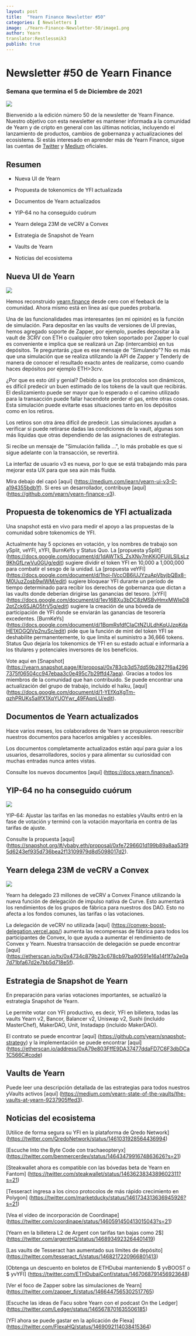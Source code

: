 ```yaml
---
layout: post
title:  "Yearn Finance Newsletter #50"
categories: [ Newsletters ]
image: ./Yearn-Finance-Newsletter-50/image1.png
author: Yearn
translator:Restlessmik3
publish: true
---
```


#  Newsletter #50 de Yearn Finance

### Semana que termina el 5 de Diciembre de 2021

![](image1.png)

Bienvenido a la edición número 50 de la newsletter de Yearn Finance. Nuestro objetivo con esta newsletter es mantener informada a la comunidad de Yearn y de cripto en general con las últimas noticias, incluyendo el lanzamiento de productos, cambios de gobernanza y actualizaciones del ecosistema. Si estás interesado en aprender más de Yearn Finance, sigue las cuentas de [Twitter](https://twitter.com/iearnfinance) y [Medium](https://medium.com/iearn) oficiales.

## Resumen

-   Nueva UI de Yearn
    
-   Propuesta de tokenomics de YFI actualizada
    
-   Documentos de Yearn actualizados
    
-   YIP-64 no ha conseguido cuórum
    
-   Yearn delega 23M de veCRV a Convex
    
-   Estrategia de Snapshot de Yearn 

-   Vaults de Yearn

-   Noticias del ecosistema

## Nueva UI de Yearn

![](image2.png)

Hemos reconstruido [yearn.finance](https://yearn.finance/) desde cero con el feeback de la comunidad. Ahora mismo está en línea así que puedes probarla. 

Una de las funcionalidades mas interesantes (en mi opinión) es la función de simulación. Para depositar en las vaults de versiones de UI previas, hemos agregado soporte de Zapper, por ejemplo, puedes depositar a la vault de 3CRV con ETH o cualquier otro token soportado por Zapper lo cual es conveniente e implica que se realizará un Zap (intercambio) en tus depósitos. Te preguntarás ¿que es ese mensaje de "Simulando"? No es más que una simulación que se realiza utilizando la API de Zapper y Tenderly de manera de conocer el resultado exacto antes de realizarse, como cuando haces depósitos por ejemplo ETH>3crv.

¿Por que es esto útil y genial? Debido a que los protocolos son dinámicos, es difícil predecir un buen estimado de los tokens de la vault que recibirás. El deslizamiento puede ser mayor que lo esperado o el camino utilizado para la transacción puede fallar hacendote perder el gas, entre otras cosas. Esta simulación puede evitarte esas situaciones tanto en los depósitos como en los retiros.

Los retiros son otra área difícil de predecir. Las simulaciones ayudan a verificar si puede retirarse dadas las condiciones de la vault, algunas son más líquidas que otras dependiendo de las asignaciones de estrategias.

Si recibe un mensaje de "Simulación fallida ...", lo más probable es que si sigue adelante con la transacción, se revertirá.

La interfaz de usuario v3 es nueva, por lo que se está trabajando más para mejorar esta UX para que sea aún más fluida.

Mira debajo del capó [aquí] (https://medium.com/iearn/yearn-ui-v3-0-a194355bdb1f). Si eres un desarrollador, contribuye [aquí] (https://github.com/yearn/yearn-finance-v3).

## Propuesta de tokenomics de YFI actualizada

Una snapshot está en vivo para medir el apoyo a las propuestas de la comunidad sobre tokenomics de YFI.

Actualmente hay 5 opciones en votación, y los nombres de trabajo son ySplit, veYFI, xYFI, BurnKeYs y Status Quo. La [propuesta ySplit] (https://docs.google.com/document/d/1dAWTkS_ZsXNy7mKKjOFUjILSlLsLz9KhGfLrwVu0GUg/edit) sugiere dividir el token YFI en 10,000 a 1,000,000 para combatir el sesgo de la unidad. La [propuesta veYFI] (https://docs.google.com/document/d/1hoi-IVccOB6iUJYzuApVbyjbQBx8-M0UuzZosb9wlWM/edit) sugiere bloquear YFI durante un período de tiempo determinado para recibir los derechos de gobernanza que dictan a las vaults donde deberían dirigirse las ganancias del tesoro. [xYFI] (https://docs.google.com/document/d/1ev16BXu3bDC8zMSBvHmxMWIeD82ptZck6SJAO5frV5g/edit) sugiere la creación de una bóveda de participación de YFI donde se enviarán las ganancias de tesorería excedentes. [BurnKeYs] (https://docs.google.com/document/d/1BqmRsfdfCIaCtNZULdhKqUJzpKdaHE1XOGQlVp2nuSc/edit) pide que la función de mint del token YFI se deshabilite permanentemente, lo que limita el suministro a 36,666 tokens. Status Quo dejaría los tokenomics de YFI en su estado actual e informaría a los titulares y potenciales inversores de los beneficios.

Vote aquí en [Snapshot] (https://yearn.snapshot.page/#/proposal/0x783cb3d57dd59b2827f6a42967375f06504cc947ebaa3c0e495c7b29ffd47aea). Gracias a todos los miembros de la comunidad que han contribuido. Se puede encontrar una actualización del grupo de trabajo, incluido el haiku, [aquí] (https://docs.google.com/document/d/1-YEfXqXgTm-qzhPRUKs5allfX1XqYUOYwr_49FApnLU/edit).

## Documentos de Yearn actualizados

Hace varios meses, los colaboradores de Yearn se propusieron reescribir nuestros documentos para hacerlos amigables y accesibles.

Los documentos completamente actualizados están aquí para guiar a los usuarios, desarrolladores, socios y para alimentar su curiosidad con muchas entradas nunca antes vistas.

Consulte los nuevos documentos [aquí] (https://docs.yearn.finance/).

## YIP-64 no ha conseguido cuórum

![](image3.png)

YIP-64: Ajustar las tarifas en las monedas no estables yVaults entró en la fase de votación y terminó con la votación mayoritaria en contra de las tarifas de ajuste.

Consulte la propuesta [aquí] (https://snapshot.org/#/ybaby.eth/proposal/0xfe7296601d199b89a8aa53f95d6243ef935d736bea2f13109979d8d5098017d2).

##  Yearn delega 23M de veCRV a Convex

![](image4.png)

Yearn ha delegado 23 millones de veCRV a Convex Finance utilizando la nueva función de delegación de impulso nativa de Curve. Esto aumentará los rendimientos de los grupos de fábrica para nuestros dos DAO. Esto no afecta a los fondos comunes, las tarifas o las votaciones.

La delegación de veCRV no utilizada [aquí] (https://convex-boost-delegation.vercel.app/) aumenta las recompensas de fábrica para todos los participantes de Convex, lo que ayuda a aumentar el rendimiento de Convex y Yearn. Nuestra transacción de delegación se puede encontrar [aquí] (https://etherscan.io/tx/0x4734c879b23c678cb97ba90591e16a14f1f7a2e0a7d71bfa67d2e7bb5d718e5f).

## Estrategia de Snapshot de Yearn 

En preparación para varias votaciones importantes, se actualizó la estrategia Snapshot de Yearn.

Le permite votar con YFI productivo, es decir, YFI en billetera, todas las vaults Yearn v2, Bancor, Balancer v2, Uniswap v2, Sushi (incluido MasterChef), MakerDAO, Unit, Instadapp (incluido MakerDAO).

El contrato se puede encontrar [aquí] (https://github.com/yearn/snapshot-strategy) y la implementación se puede encontrar [aquí] (https://etherscan.io/address/0xA79e803FffE9DA37477ddaFD7C6F3dbDCa1C566C#code)

## Vaults de Yearn

Puede leer una descripción detallada de las estrategias para todos nuestros yVaults activos [aquí] (https://medium.com/yearn-state-of-the-vaults/the-vaults-at-yearn-9237905ffed3).

## Noticias del ecosistema

[Utilice de forma segura su YFI en la plataforma de Qredo Network] (https://twitter.com/QredoNetwork/status/1461031928564436994)

[Escuche Into the Byte Code con trachaeopteryx] (https://twitter.com/benmercerdev/status/1464347991674863626?s=21)

[Steakwallet ahora es compatible con las bóvedas beta de Yearn en Fantom] (https://twitter.com/steakwallet/status/1463623834389602311?s=21)

[Tesseract ingresa a los cinco protocolos de más rápido crecimiento en Polygon] (https://twitter.com/marketducky/status/1461734313636945926?s=21)

[Vea el vídeo de incorporación de Coordinape] (https://twitter.com/coordinape/status/1460591450413015043?s=21)

[Yearn en la billetera L2 de Argent con tarifas tan bajas como 2$] (https://twitter.com/argentHQ/status/1468934923264401419)

[Las vaults de Tesseract han aumentado sus límites de depósito] (https://twitter.com/tesseract_fi/status/1468217220966801413)

[Obtenga un descuento en boletos de ETHDubai manteniendo $ yvBOOST o $ yvYFI] (https://twitter.com/ETHDubaiConf/status/1467068791456923648)

[Ver el foco de Zapper sobre las simulaciones de Yearn] (https://twitter.com/zapper_fi/status/1466447565302517765)

[Escuche las ideas de Facu sobre Yearn con el podcast On the Ledger] (https://twitter.com/Ledger/status/1465678701635506185)

[YFI ahora se puede gastar en la aplicación de Flexa] (https://twitter.com/FlexaHQ/status/1469092114038415364)
